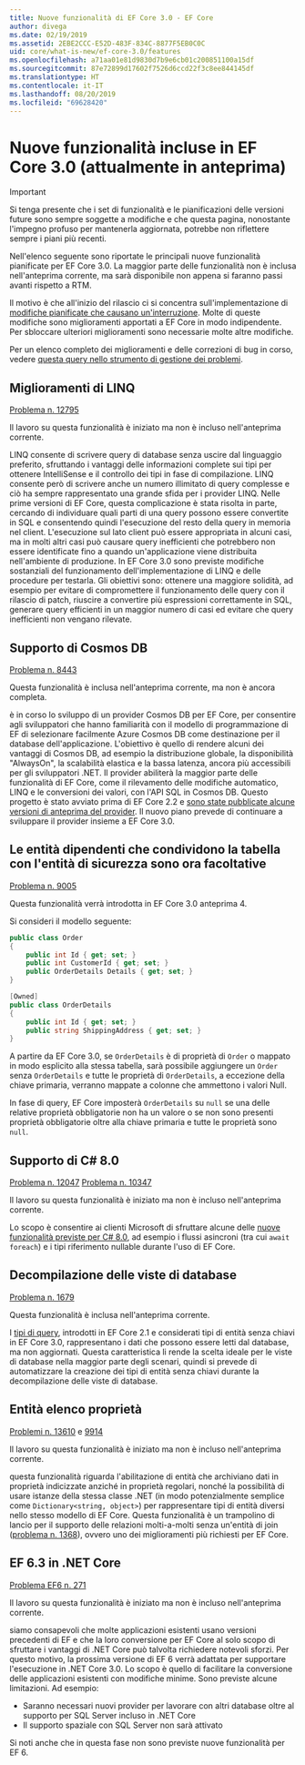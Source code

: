 ```yaml
---
title: Nuove funzionalità di EF Core 3.0 - EF Core
author: divega
ms.date: 02/19/2019
ms.assetid: 2EBE2CCC-E52D-483F-834C-8877F5EB0C0C
uid: core/what-is-new/ef-core-3.0/features
ms.openlocfilehash: a71aa01e81d9830d7b9e6cb01c200851100a15df
ms.sourcegitcommit: 87e72899d17602f7526d6ccd22f3c8ee844145df
ms.translationtype: HT
ms.contentlocale: it-IT
ms.lasthandoff: 08/20/2019
ms.locfileid: "69628420"
---
```

# <a name="new-features-included-in-ef-core-30-currently-in-preview"></a>Nuove funzionalità incluse in EF Core 3.0 (attualmente in anteprima)

> [!IMPORTANT]
> Si tenga presente che i set di funzionalità e le pianificazioni delle versioni future sono sempre soggette a modifiche e che questa pagina, nonostante l'impegno profuso per mantenerla aggiornata, potrebbe non riflettere sempre i piani più recenti.

Nell'elenco seguente sono riportate le principali nuove funzionalità pianificate per EF Core 3.0.
La maggior parte delle funzionalità non è inclusa nell'anteprima corrente, ma sarà disponibile non appena si faranno passi avanti rispetto a RTM.

Il motivo è che all'inizio del rilascio ci si concentra sull'implementazione di [modifiche pianificate che causano un'interruzione](xref:core/what-is-new/ef-core-3.0/breaking-changes).
Molte di queste modifiche sono miglioramenti apportati a EF Core in modo indipendente.
Per sbloccare ulteriori miglioramenti sono necessarie molte altre modifiche. 

Per un elenco completo dei miglioramenti e delle correzioni di bug in corso, vedere [questa query nello strumento di gestione dei problemi](https://github.com/aspnet/EntityFrameworkCore/issues?q=is%3Aopen+is%3Aissue+milestone%3A3.0.0+sort%3Areactions-%2B1-desc).

## <a name="linq-improvements"></a>Miglioramenti di LINQ 

[Problema n. 12795](https://github.com/aspnet/EntityFrameworkCore/issues/12795)

Il lavoro su questa funzionalità è iniziato ma non è incluso nell'anteprima corrente.

LINQ consente di scrivere query di database senza uscire dal linguaggio preferito, sfruttando i vantaggi delle informazioni complete sui tipi per ottenere IntelliSense e il controllo dei tipi in fase di compilazione.
LINQ consente però di scrivere anche un numero illimitato di query complesse e ciò ha sempre rappresentato una grande sfida per i provider LINQ.
Nelle prime versioni di EF Core, questa complicazione è stata risolta in parte, cercando di individuare quali parti di una query possono essere convertite in SQL e consentendo quindi l'esecuzione del resto della query in memoria nel client.
L'esecuzione sul lato client può essere appropriata in alcuni casi, ma in molti altri casi può causare query inefficienti che potrebbero non essere identificate fino a quando un'applicazione viene distribuita nell'ambiente di produzione.
In EF Core 3.0 sono previste modifiche sostanziali del funzionamento dell'implementazione di LINQ e delle procedure per testarla.
Gli obiettivi sono: ottenere una maggiore solidità, ad esempio per evitare di compromettere il funzionamento delle query con il rilascio di patch, riuscire a convertire più espressioni correttamente in SQL, generare query efficienti in un maggior numero di casi ed evitare che query inefficienti non vengano rilevate.

## <a name="cosmos-db-support"></a>Supporto di Cosmos DB 

[Problema n. 8443](https://github.com/aspnet/EntityFrameworkCore/issues/8443)

Questa funzionalità è inclusa nell'anteprima corrente, ma non è ancora completa. 

è in corso lo sviluppo di un provider Cosmos DB per EF Core, per consentire agli sviluppatori che hanno familiarità con il modello di programmazione di EF di selezionare facilmente Azure Cosmos DB come destinazione per il database dell'applicazione.
L'obiettivo è quello di rendere alcuni dei vantaggi di Cosmos DB, ad esempio la distribuzione globale, la disponibilità "AlwaysOn", la scalabilità elastica e la bassa latenza, ancora più accessibili per gli sviluppatori .NET.
Il provider abiliterà la maggior parte delle funzionalità di EF Core, come il rilevamento delle modifiche automatico, LINQ e le conversioni dei valori, con l'API SQL in Cosmos DB.
Questo progetto è stato avviato prima di EF Core 2.2 e [sono state pubblicate alcune versioni di anteprima del provider](https://blogs.msdn.microsoft.com/dotnet/2018/10/17/announcing-entity-framework-core-2-2-preview-3/).
Il nuovo piano prevede di continuare a sviluppare il provider insieme a EF Core 3.0. 

## <a name="dependent-entities-sharing-the-table-with-the-principal-are-now-optional"></a>Le entità dipendenti che condividono la tabella con l'entità di sicurezza sono ora facoltative

[Problema n. 9005](https://github.com/aspnet/EntityFrameworkCore/issues/9005)

Questa funzionalità verrà introdotta in EF Core 3.0 anteprima 4.

Si consideri il modello seguente:
```C#
public class Order
{
    public int Id { get; set; }
    public int CustomerId { get; set; }
    public OrderDetails Details { get; set; }
}

[Owned]
public class OrderDetails
{
    public int Id { get; set; }
    public string ShippingAddress { get; set; }
}
```

A partire da EF Core 3.0, se `OrderDetails` è di proprietà di `Order` o mappato in modo esplicito alla stessa tabella, sarà possibile aggiungere un `Order` senza `OrderDetails` e tutte le proprietà di `OrderDetails`, a eccezione della chiave primaria, verranno mappate a colonne che ammettono i valori Null.

In fase di query, EF Core imposterà `OrderDetails` su `null` se una delle relative proprietà obbligatorie non ha un valore o se non sono presenti proprietà obbligatorie oltre alla chiave primaria e tutte le proprietà sono `null`.

## <a name="c-80-support"></a>Supporto di C# 8.0

[Problema n. 12047](https://github.com/aspnet/EntityFrameworkCore/issues/12047)
[Problema n. 10347](https://github.com/aspnet/EntityFrameworkCore/issues/10347)

Il lavoro su questa funzionalità è iniziato ma non è incluso nell'anteprima corrente.

Lo scopo è consentire ai clienti Microsoft di sfruttare alcune delle [nuove funzionalità previste per C# 8.0](https://blogs.msdn.microsoft.com/dotnet/2018/11/12/building-c-8-0/), ad esempio i flussi asincroni (tra cui `await foreach`) e i tipi riferimento nullable durante l'uso di EF Core.

## <a name="reverse-engineering-of-database-views"></a>Decompilazione delle viste di database

[Problema n. 1679](https://github.com/aspnet/EntityFrameworkCore/issues/1679)

Questa funzionalità è inclusa nell'anteprima corrente.

I [tipi di query](xref:core/modeling/query-types), introdotti in EF Core 2.1 e considerati tipi di entità senza chiavi in EF Core 3.0, rappresentano i dati che possono essere letti dal database, ma non aggiornati.
Questa caratteristica li rende la scelta ideale per le viste di database nella maggior parte degli scenari, quindi si prevede di automatizzare la creazione dei tipi di entità senza chiavi durante la decompilazione delle viste di database.

## <a name="property-bag-entities"></a>Entità elenco proprietà

[Problemi n. 13610](https://github.com/aspnet/EntityFrameworkCore/issues/13610) e [9914](https://github.com/aspnet/EntityFrameworkCore/issues/9914)

Il lavoro su questa funzionalità è iniziato ma non è incluso nell'anteprima corrente. 

questa funzionalità riguarda l'abilitazione di entità che archiviano dati in proprietà indicizzate anziché in proprietà regolari, nonché la possibilità di usare istanze della stessa classe .NET (in modo potenzialmente semplice come `Dictionary<string, object>`) per rappresentare tipi di entità diversi nello stesso modello di EF Core.
Questa funzionalità è un trampolino di lancio per il supporto delle relazioni molti-a-molti senza un'entità di join ([problema n. 1368](https://github.com/aspnet/EntityFrameworkCore/issues/1368)), ovvero uno dei miglioramenti più richiesti per EF Core.

## <a name="ef-63-on-net-core"></a>EF 6.3 in .NET Core

[Problema EF6 n. 271](https://github.com/aspnet/EntityFramework6/issues/271)

Il lavoro su questa funzionalità è iniziato ma non è incluso nell'anteprima corrente. 

siamo consapevoli che molte applicazioni esistenti usano versioni precedenti di EF e che la loro conversione per EF Core al solo scopo di sfruttare i vantaggi di .NET Core può talvolta richiedere notevoli sforzi.
Per questo motivo, la prossima versione di EF 6 verrà adattata per supportare l'esecuzione in .NET Core 3.0.
Lo scopo è quello di facilitare la conversione delle applicazioni esistenti con modifiche minime.
Sono previste alcune limitazioni. Ad esempio:
- Saranno necessari nuovi provider per lavorare con altri database oltre al supporto per SQL Server incluso in .NET Core
- Il supporto spaziale con SQL Server non sarà attivato

Si noti anche che in questa fase non sono previste nuove funzionalità per EF 6.
